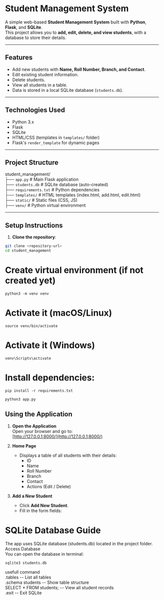 # Student Management System

A simple web-based **Student Management System** built with **Python**, **Flask**, and **SQLite**.  
This project allows you to **add, edit, delete, and view students**, with a database to store their details.

---

## Features

- Add new students with **Name, Roll Number, Branch, and Contact**.
- Edit existing student information.
- Delete students.
- View all students in a table.
- Data is stored in a local SQLite database (`students.db`).

---

## Technologies Used

- Python 3.x
- Flask
- SQLite
- HTML/CSS (templates in `templates/` folder)
- Flask's `render_template` for dynamic pages

---

## Project Structure

student_management/<br>
├── `app.py`   # Main Flask application<br>
├── `students.db`   # SQLite database (auto-created)<br>
├── `requirements.txt`   # Python dependencies<br>
├── `templates/`   # HTML templates (index.html, add.html, edit.html)<br>
├── `static/`  # Static files (CSS, JS)<br>
├── `venv/`  # Python virtual environment



---

## Setup Instructions

1. **Clone the repository**:

```bash
git clone <repository-url>
cd student_management
```


# Create virtual environment (if not created yet)
```
python3 -m venv venv
```

# Activate it (macOS/Linux)
```
source venv/bin/activate
```

# Activate it (Windows)
```
venv\Scripts\activate
```

# Install dependencies:
```
pip install -r requirements.txt
```
```
python3 app.py
```

## Using the Application

1. **Open the Application**  
   Open your browser and go to:  
   [http://127.0.0.1:8000/](http://127.0.0.1:8000/)

2. **Home Page**  
   - Displays a table of all students with their details:
     - ID
     - Name
     - Roll Number
     - Branch
     - Contact
     - Actions (Edit / Delete)

3. **Add a New Student**  
   - Click **Add New Student**.  
   - Fill in the form fields:  


# SQLite Database Guide
The app uses SQLite database (students.db) located in the project folder.
Access Database<br>
You can open the database in terminal:

```
sqlite3 students.db
```

usefull command<br>
.tables                -- List all tables<br>
.schema students       -- Show table structure<br>
SELECT * FROM students; -- View all student records<br>
.exit                  -- Exit SQLite




